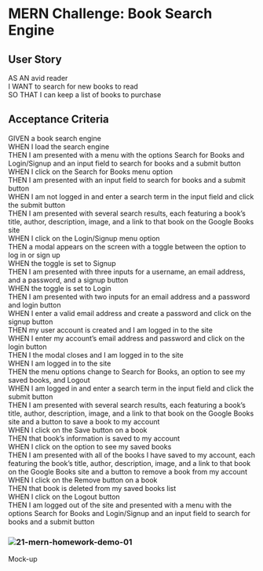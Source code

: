 # MERN Challenge: Book Search Engine

## User Story

AS AN avid reader<br>
I WANT to search for new books to read<br>
SO THAT I can keep a list of books to purchase<br>

## Acceptance Criteria

GIVEN a book search engine<br>
WHEN I load the search engine<br>
THEN I am presented with a menu with the options Search for Books and Login/Signup and an input field to search for books and a submit button<br>
WHEN I click on the Search for Books menu option<br>
THEN I am presented with an input field to search for books and a submit button<br>
WHEN I am not logged in and enter a search term in the input field and click the submit button<br>
THEN I am presented with several search results, each featuring a book’s title, author, description, image, and a link to that book on the Google Books site<br>
WHEN I click on the Login/Signup menu option<br>
THEN a modal appears on the screen with a toggle between the option to log in or sign up<br>
WHEN the toggle is set to Signup<br>
THEN I am presented with three inputs for a username, an email address, and a password, and a signup button<br>
WHEN the toggle is set to Login<br>
THEN I am presented with two inputs for an email address and a password and login button<br>
WHEN I enter a valid email address and create a password and click on the signup button<br>
THEN my user account is created and I am logged in to the site<br>
WHEN I enter my account’s email address and password and click on the login button<br>
THEN I the modal closes and I am logged in to the site<br>
WHEN I am logged in to the site<br>
THEN the menu options change to Search for Books, an option to see my saved books, and Logout<br>
WHEN I am logged in and enter a search term in the input field and click the submit button<br>
THEN I am presented with several search results, each featuring a book’s title, author, description, image, and a link to that book on the Google Books site and a button to save a book to my account<br>
WHEN I click on the Save button on a book<br>
THEN that book’s information is saved to my account<br>
WHEN I click on the option to see my saved books<br>
THEN I am presented with all of the books I have saved to my account, each featuring the book’s title, author, description, image, and a link to that book on the Google Books site and a button to remove a book from my account<br>
WHEN I click on the Remove button on a book<br>
THEN that book is deleted from my saved books list<br>
WHEN I click on the Logout button<br>
THEN I am logged out of the site and presented with a menu with the options Search for Books and Login/Signup and an input field to search for books and a submit button  <br>

### ![21-mern-homework-demo-01](https://user-images.githubusercontent.com/77178392/126716208-099dd00e-731e-4d24-909a-86fc70430b1c.gif)
Mock-up
